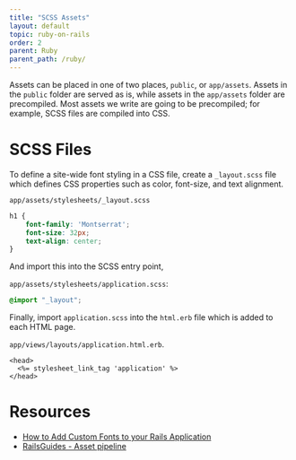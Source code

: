 ```yaml
---
title: "SCSS Assets"
layout: default
topic: ruby-on-rails
order: 2
parent: Ruby
parent_path: /ruby/
---
```

Assets can be placed in one of two places, `public`, or `app/assets`. Assets in the `public` folder are served as is, while assets in the `app/assets` folder are precompiled. Most assets we write are going to be precompiled; for example, SCSS files are compiled into CSS.

# SCSS Files
To define a site-wide font styling in a CSS file, create a `_layout.scss` file which defines CSS properties such as color, font-size, and text alignment. 

`app/assets/stylesheets/_layout.scss`
```css
h1 {
    font-family: 'Montserrat';
    font-size: 32px;
    text-align: center;
}
```
And import this into the SCSS entry point,

`app/assets/stylesheets/application.scss`:
```css
@import "_layout";
```
Finally, import `application.scss` into the `html.erb` file which is added to each HTML page.

`app/views/layouts/application.html.erb`.
```
<head>
  <%= stylesheet_link_tag 'application' %>
</head>
```

# Resources
* [How to Add Custom Fonts to your Rails Application](https://medium.com/@alexis.teh/how-to-add-custom-fonts-to-your-rails-application-992b197c7baa)
*  [RailsGuides - Asset pipeline](https://guides.rubyonrails.org/asset_pipeline.html#how-to-use-the-asset-pipeline)
